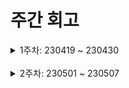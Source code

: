 # 주간 회고

<details>
	<summary>1주차: 230419 ~ 230430</summary>

### 📖Learned
- git : 팀프로젝트를 진행하면서 git에 대해 많이 배우고있다. 혼자서만 계속 프로젝트를 진행했다면 절대 알 수 없었을 것들을 많이 배우는 중. 이슈등록부터 pr, 코드 리뷰까지 처음 해보는 것들인데 가장 기본의 경험이겠지만 현재 나에겐 아주 큰 값진 경험이다.
- theme 파일을 처음 사용해봤다. 사용해보면서 협업 및 유지보수 측면에서 매우 중요한 파일이 될 것이라 생각했고, 내가 그동안 노가다성 선언을 했음을 깨닫고 반성했다.

### 😊Liked
- 협업하는 것 자체로 다양한 것을 경험할 수 있어서 좋았다. 폴더구조를 어떻게 가져가야할지, 파일이름을 어떻게 정해야할지, 스타일을 어떻게 임포트하는게 좋을지, prev, props 등의 매개변수 네이밍 부분까지, 혼자 코딩을 했을 때 전혀 생각하지 않고 진행했던 나만의 방식을 벗어나 팀원들의 방식을 엿볼수있어 좋은 기회였다.

### 😓Lacked
- 아직 깃에 대해 많이 부족하다. 공부와 정리 필요.

### 🚀Longed for
- 무언가 구현하기 전에 너무 많은 생각들을 한다. 아마 UI가 제대로 잡히지 않은 상태에서 구현하려니 여러 가능성을 생각하게 되고 이게 맞는지 걱정을 하는 것같다. 빠른 판단 빠른 실행 필요.

</details>
<br />
<details>
	<summary>2주차: 230501 ~ 230507</summary>

### 📖Learned
- 컴포넌트의 길이가 길어짐에따라 더 작은 단위의 코드로 리팩토링이 필수적이는데, 컴포넌트를 나누는 방식에 있어 변화가 있었다. 나는 계속 컨테이너&프레젠터 패턴을 사용했지만 이번에는 페이지를 구성하는 섹션별로 컴포넌트를 나누었다. 결과적으로 훨씬 더 깔끔한 분리를 할 수 있었고 유지보수가 쉬워졌다.
- 프롭스를 받을 때, 기존에는 props 로만 받아왔지만, 피드백을 바탕으로 구조분해할당을 통해 받아오니 더 깔끔한 코드를 구현할 수 있었다. 이 방식을 채택하고 보니 기존 코드에 있던 문제점 또한 수정할 수 있었다.
- 타입에 대한 부분에서 에러를 많이받았는데, 해당 부분들을 수정해가며 타입스크립트에 대해 한층 더 이해하고 배울 수 있었다.

### 😊Liked
- 마이페이지 수정 부분을 담당하면서 팀원들의 피드백을 많이 받았는데, 나의 기존 코딩 방식에 대해 생각을 많이 하게 되는 계기가 되었다. 피드백을 통해 코드가 예뻐지는 모습들을 보고 배워야 할 것들, 배우고 싶은 것들이 많이 생각났다.

### 😓Lacked
- 카드 컴포넌트 레이아웃 변경을 위해 다른 팀원의 페이지를 살짝 수정하며 grid를 쓰는 것을 확인했다. grid엔 익숙하지않아 우선 임시로 모바일 부분은 flex로 변경해두긴 했지만, 추후 팀원이 그렸던 grid 방식을 유지하며 수정하는 법으로 변경해야겠다.

### 🚀Longed for
- 태그 네이밍은 여전히 고민이 된다. 어떻게 하면 더 명확하고 다른사람들이 보았을 때 이해하기 쉬울까라는 고민은 오래하게 된다. 그럼에도 사소한 실수들이 발견되고 더 노력해야겠다는 생각을 하게된다.

</details>